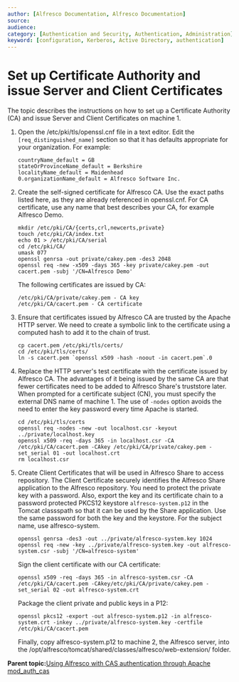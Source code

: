 ```yaml
---
author: [Alfresco Documentation, Alfresco Documentation]
source: 
audience: 
category: [Authentication and Security, Authentication, Administration]
keyword: [configuration, Kerberos, Active Directory, authentication]
---
```


# Set up Certificate Authority and issue Server and Client Certificates

The topic describes the instructions on how to set up a Certificate Authority \(CA\) and issue Server and Client Certificates on machine 1.

1.  Open the /etc/pki/tls/openssl.cnf file in a text editor. Edit the `[req_distinguished_name]` section so that it has defaults appropriate for your organization. For example:

    ```
    countryName_default = GB
    stateOrProvinceName_default = Berkshire
    localityName_default = Maidenhead
    0.organizationName_default = Alfresco Software Inc. 
    ```

2.  Create the self-signed certificate for Alfresco CA. Use the exact paths listed here, as they are already referenced in openssl.cnf. For CA certificate, use any name that best describes your CA, for example Alfresco Demo.

    ```
    mkdir /etc/pki/CA/{certs,crl,newcerts,private}
    touch /etc/pki/CA/index.txt
    echo 01 > /etc/pki/CA/serial
    cd /etc/pki/CA/
    umask 077
    openssl genrsa -out private/cakey.pem -des3 2048
    openssl req -new -x509 -days 365 -key private/cakey.pem -out cacert.pem -subj '/CN=Alfresco Demo'
    ```

    The following certificates are issued by CA:

    ```
    /etc/pki/CA/private/cakey.pem - CA key
    /etc/pki/CA/cacert.pem - CA certificate
    ```

3.  Ensure that certificates issued by Alfresco CA are trusted by the Apache HTTP server. We need to create a symbolic link to the certificate using a computed hash to add it to the chain of trust.

    ```
    cp cacert.pem /etc/pki/tls/certs/
    cd /etc/pki/tls/certs/
    ln -s cacert.pem `openssl x509 -hash -noout -in cacert.pem`.0
    ```

4.  Replace the HTTP server's test certificate with the certificate issued by Alfresco CA. The advantages of it being issued by the same CA are that fewer certificates need to be added to Alfresco Share's truststore later. When prompted for a certificate subject \(CN\), you must specify the external DNS name of machine 1. The use of `-nodes` option avoids the need to enter the key password every time Apache is started.

    ```
    cd /etc/pki/tls/certs
    openssl req -nodes -new -out localhost.csr -keyout ../private/localhost.key
    openssl x509 -req -days 365 -in localhost.csr -CA /etc/pki/CA/cacert.pem -CAkey /etc/pki/CA/private/cakey.pem -set_serial 01 -out localhost.crt
    rm localhost.csr
    ```

5.  Create Client Certificates that will be used in Alfresco Share to access repository. The Client Certificate securely identifies the Alfresco Share application to the Alfresco repository. You need to protect the private key with a password. Also, export the key and its certificate chain to a password protected PKCS12 keystore `alfresco-system.p12` in the Tomcat classspath so that it can be used by the Share application. Use the same password for both the key and the keystore. For the subject name, use alfresco-system.

    ```
    openssl genrsa -des3 -out ../private/alfresco-system.key 1024
    openssl req -new -key ../private/alfresco-system.key -out alfresco-system.csr -subj '/CN=alfresco-system'
    ```

    Sign the client certificate with our CA certificate:

    ```
    openssl x509 -req -days 365 -in alfresco-system.csr -CA /etc/pki/CA/cacert.pem -CAkey/etc/pki/CA/private/cakey.pem -set_serial 02 -out alfresco-system.crt  
    ```

    Package the client private and public keys in a P12:

    ```
    openssl pkcs12 -export -out alfresco-system.p12 -in alfresco-system.crt -inkey ../private/alfresco-system.key -certfile /etc/pki/CA/cacert.pem    
    ```

    Finally, copy alfresco-system.p12 to machine 2, the Alfresco server, into the /opt/alfresco/tomcat/shared/classes/alfresco/web-extension/ folder.


**Parent topic:**[Using Alfresco with CAS authentication through Apache mod\_auth\_cas](../concepts/alf-modauthcas-home.md)

